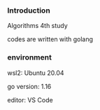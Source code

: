 ### Introduction

Algorithms 4th study 

codes are written with golang

### environment

wsl2: Ubuntu 20.04 

go version: 1.16 

editor: VS Code 
